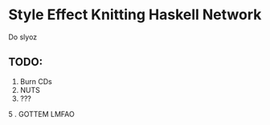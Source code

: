 # Style Effect Knitting Haskell Network

Do slyoz

## TODO:
1. Burn CDs
2. NUTS
3. ???

5
. GOTTEM LMFAO

